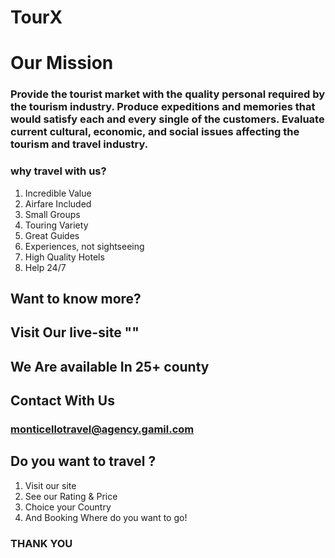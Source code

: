 # TourX

# Our Mission
### Provide the tourist market with the quality personal required by the tourism industry. Produce expeditions and memories that would satisfy each and every single of the customers. Evaluate current cultural, economic, and social issues affecting the tourism and travel industry.


### why travel with us?
1. Incredible Value
2. Airfare Included
3. Small Groups
4. Touring Variety
5. Great Guides
6. Experiences, not sightseeing
7. High Quality Hotels
8. Help 24/7
## Want to know more?
## Visit Our live-site ""
## We Are available In 25+ county 
## Contact With Us 
### monticellotravel@agency.gamil.com
## Do you want to travel ? 
 1. Visit our site 
 2. See our Rating & Price
 3. Choice your Country
 3. And Booking Where do you want to go!

### THANK YOU
